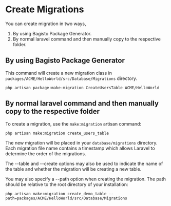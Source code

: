 # Create Migrations

You can create migration in two ways,

1. By using Bagisto Package Generator.
2. By normal laravel command and then manually copy to the respective folder.

## By using Bagisto Package Generator

This command will create a new migration class in `packages/ACME/HelloWorld/src/Database/Migrations` directory.

`php artisan package:make-migration CreateUsersTable ACME/HelloWorld`

## By normal laravel command and then manually copy to the respective folder

To create a migration, use the `make:migration` artisan command:

`php artisan make:migration create_users_table`

The new migration will be placed in your `database/migrations` directory. Each migration file name contains a timestamp which allows Laravel to determine the order of the migrations.

The --table and --create options may also be used to indicate the name of the table and whether the migration will be creating a new table.

You may also specify a --path option when creating the migration. The path should be relative to the root directory of your installation:

`php artisan make:migration create_demo_table --path=packages/ACME/HelloWorld/src/Database/Migrations`